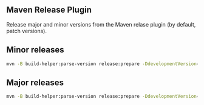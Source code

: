 ## Maven Release Plugin

Release major and minor versions from the Maven relase plugin (by default, patch versions).

## Minor releases

```bash
mvn -B build-helper:parse-version release:prepare -DdevelopmentVersion=\${parsedVersion.majorVersion}.\${parsedVersion.nextMinorVersion}.0-SNAPSHOT
```

## Major releases

```bash
mvn -B build-helper:parse-version release:prepare -DdevelopmentVersion=\${parsedVersion.nextMajorVersion}.0.0-SNAPSHOT
```